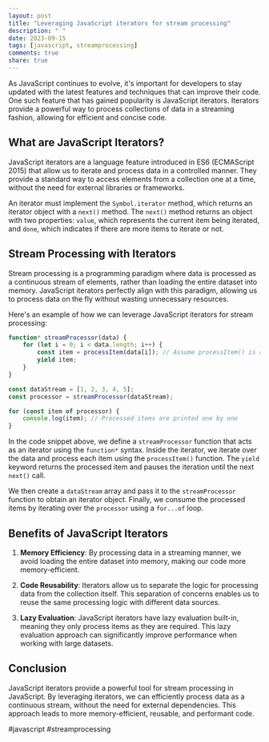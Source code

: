 ```yaml
---
layout: post
title: "Leveraging JavaScript iterators for stream processing"
description: " "
date: 2023-09-15
tags: [javascript, streamprocessing]
comments: true
share: true
---
```


As JavaScript continues to evolve, it's important for developers to stay updated with the latest features and techniques that can improve their code. One such feature that has gained popularity is JavaScript iterators. Iterators provide a powerful way to process collections of data in a streaming fashion, allowing for efficient and concise code.

## What are JavaScript Iterators?

JavaScript iterators are a language feature introduced in ES6 (ECMAScript 2015) that allow us to iterate and process data in a controlled manner. They provide a standard way to access elements from a collection one at a time, without the need for external libraries or frameworks.

An iterator must implement the `Symbol.iterator` method, which returns an iterator object with a `next()` method. The `next()` method returns an object with two properties: `value`, which represents the current item being iterated, and `done`, which indicates if there are more items to iterate or not.

## Stream Processing with Iterators

Stream processing is a programming paradigm where data is processed as a continuous stream of elements, rather than loading the entire dataset into memory. JavaScript iterators perfectly align with this paradigm, allowing us to process data on the fly without wasting unnecessary resources.

Here's an example of how we can leverage JavaScript iterators for stream processing:

```javascript
function* streamProcessor(data) {
    for (let i = 0; i < data.length; i++) {
        const item = processItem(data[i]); // Assume processItem() is a function that processes each item
        yield item;
    }
}

const dataStream = [1, 2, 3, 4, 5];
const processor = streamProcessor(dataStream);

for (const item of processor) {
    console.log(item); // Processed items are printed one by one
}
```

In the code snippet above, we define a `streamProcessor` function that acts as an iterator using the `function*` syntax. Inside the iterator, we iterate over the data and process each item using the `processItem()` function. The `yield` keyword returns the processed item and pauses the iteration until the next `next()` call.

We then create a `dataStream` array and pass it to the `streamProcessor` function to obtain an iterator object. Finally, we consume the processed items by iterating over the `processor` using a `for...of` loop.

## Benefits of JavaScript Iterators

1. **Memory Efficiency**: By processing data in a streaming manner, we avoid loading the entire dataset into memory, making our code more memory-efficient.

2. **Code Reusability**: Iterators allow us to separate the logic for processing data from the collection itself. This separation of concerns enables us to reuse the same processing logic with different data sources.

3. **Lazy Evaluation**: JavaScript iterators have lazy evaluation built-in, meaning they only process items as they are required. This lazy evaluation approach can significantly improve performance when working with large datasets.

## Conclusion

JavaScript iterators provide a powerful tool for stream processing in JavaScript. By leveraging iterators, we can efficiently process data as a continuous stream, without the need for external dependencies. This approach leads to more memory-efficient, reusable, and performant code.

#javascript #streamprocessing